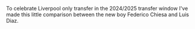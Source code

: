 To celebrate Liverpool only transfer in the 2024/2025 transfer window I've made this little comparison between the new boy Federico Chiesa and Luis Diaz.
